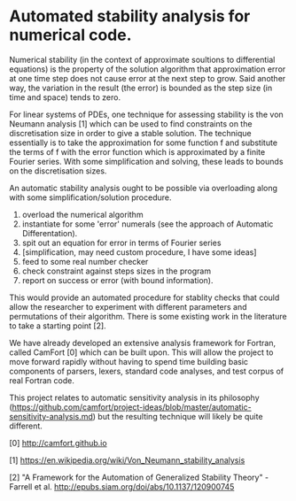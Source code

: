 # Automated stability analysis for numerical code.

Numerical stability (in the context of approximate soultions to
differential equations) is the property of the solution algorithm that
approximation error at one time step does not cause error at the next
step to grow. Said another way, the variation in the result (the
error) is bounded as the step size (in time and space) tends to zero.

For linear systems of PDEs, one technique for assessing stability is
the von Neumann analysis [1] which can be used to find constraints on
the discretisation size in order to give a stable solution.  The
technique essentially is to take the approximation for some function f
and substitute the terms of f with the error function which is
approximated by a finite Fourier series. With some simplification and solving,
these leads to bounds on the discretisation sizes.

An automatic stability analysis ought to be possible via overloading along with
some simplification/solution procedure.

1. overload the numerical algorithm
2. instantiate for some 'error' numerals (see the approach of Automatic Differentation).
3. spit out an equation for error in terms of Fourier series
4. [simplification, may need custom procedure, I have some ideas]
5. feed to some real number checker
6. check constraint against steps sizes in the program
7. report on success or error (with bound information).

This would provide an automated procedure for stablity checks that could allow
the researcher to experiment with different parameters and permutations of their algorithm.
There is some existing work in the literature to take a starting point
[2].

We have already developed an extensive analysis framework for Fortran,
called CamFort [0] which can be built upon. This will allow the
project to move forward rapidly without having to spend time building
basic components of parsers, lexers, standard code analyses, and test
corpus of real Fortran code.

This project relates to automatic sensitivity analysis in its
philosophy
(https://github.com/camfort/project-ideas/blob/master/automatic-sensitivity-analysis.md)
but the resulting technique will likely be quite different.

[0] http://camfort.github.io

[1] https://en.wikipedia.org/wiki/Von_Neumann_stability_analysis

[2] "A Framework for the Automation of Generalized Stability Theory" -
Farrell et al.  http://epubs.siam.org/doi/abs/10.1137/120900745
